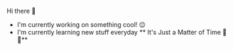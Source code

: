 Hi there 👋
* I'm currently working on something cool! 😉
* I'm currently learning new stuff everyday 
** It's Just a Matter of Time  🤏🤌**

